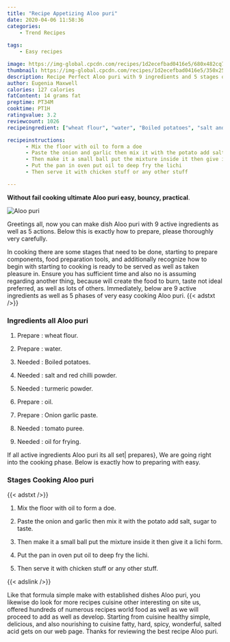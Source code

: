```yaml
---
title: "Recipe Appetizing Aloo puri"
date: 2020-04-06 11:58:36
categories:
    - Trend Recipes
    
tags:
    - Easy recipes

image: https://img-global.cpcdn.com/recipes/1d2ecefbad0416e5/680x482cq70/aloo-puri-recipe-main-photo.jpg
thumbnail: https://img-global.cpcdn.com/recipes/1d2ecefbad0416e5/350x250cq70/aloo-puri-recipe-main-photo.jpg
description: Recipe Perfect Aloo puri with 9 ingredients and 5 stages of easy cooking.
author: Eugenia Maxwell
calories: 127 calories
fatContent: 14 grams fat
preptime: PT34M
cooktime: PT1H
ratingvalue: 3.2
reviewcount: 1026
recipeingredient: ["wheat flour", "water", "Boiled potatoes", "salt and red chilli powder", "turmeric powder", "oil", "Onion garlic paste", "tomato puree", "oil for frying"]

recipeinstructions: 
      - Mix the floor with oil to form a doe 
      - Paste the onion and garlic then mix it with the potato add salt sugar to taste 
      - Then make it a small ball put the mixture inside it then give it a lichi form 
      - Put the pan in oven put oil to deep fry the lichi 
      - Then serve it with chicken stuff or any other stuff

---
```




**Without fail cooking ultimate Aloo puri easy, bouncy, practical**. 


![Aloo puri](https://img-global.cpcdn.com/recipes/1d2ecefbad0416e5/680x482cq70/aloo-puri-recipe-main-photo.jpg "Aloo puri")




Greetings all, now you can make dish Aloo puri with 9 active ingredients as well as 5 actions. Below this is exactly how to prepare, please thoroughly very carefully.

In cooking there are some stages that need to be done, starting to prepare components, food preparation tools, and additionally recognize how to begin with starting to cooking is ready to be served as well as taken pleasure in. Ensure you has sufficient time and also no is assuming regarding another thing, because will create the food to burn, taste not ideal preferred, as well as lots of others. Immediately, below are 9 active ingredients as well as 5 phases of very easy cooking Aloo puri.
{{< adstxt />}}

### Ingredients all Aloo puri


1. Prepare  : wheat flour.

1. Prepare  : water.

1. Needed  : Boiled potatoes.

1. Needed  : salt and red chilli powder.

1. Needed  : turmeric powder.

1. Prepare  : oil.

1. Prepare  : Onion garlic paste.

1. Needed  : tomato puree.

1. Needed  : oil for frying.



If all active ingredients Aloo puri its all set| prepares}, We are going right into the cooking phase. Below is exactly how to preparing with easy.

### Stages Cooking Aloo puri

{{< adstxt />}}


1. Mix the floor with oil to form a doe.



1. Paste the onion and garlic then mix it with the potato add salt, sugar to taste.



1. Then make it a small ball put the mixture inside it then give it a lichi form.



1. Put the pan in oven put oil to deep fry the lichi.



1. Then serve it with chicken stuff or any other stuff.





{{< adslink />}}

Like that formula simple make with established dishes Aloo puri, you likewise do look for more recipes cuisine other interesting on site us, offered hundreds of numerous recipes world food as well as we will proceed to add as well as develop. Starting from cuisine healthy simple, delicious, and also nourishing to cuisine fatty, hard, spicy, wonderful, salted acid gets on our web page. Thanks for reviewing the best recipe Aloo puri.
